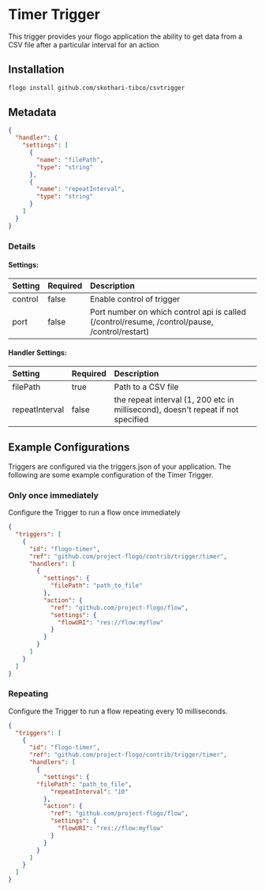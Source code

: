 <!--
title: CSV Timer

-->
# Timer Trigger
This trigger provides your flogo application the ability to get data from a CSV file after a particular interval for an action 

## Installation

```bash
flogo install github.com/skothari-tibco/csvtrigger
```

## Metadata
```json
{
  "handler": {
    "settings": [
      {
        "name": "filePath",
        "type": "string"
      },
      {
        "name": "repeatInterval",
        "type": "string"
      }
    ]
  }
}
```
### Details

#### Settings:
| Setting  | Required | Description |
|:---------|:---------|:------------|
| control  | false    | Enable control of trigger
| port     | false    | Port number on which control api is called (/control/resume, /control/pause, /control/restart)

#### Handler Settings:
| Setting  | Required | Description |
|:---------|:---------|:------------|
| filePath   | true     | Path to a CSV file
| repeatInterval | false     | the repeat interval (1, 200 etc in millisecond), doesn't repeat if not specified


## Example Configurations

Triggers are configured via the triggers.json of your application. The following are some example configuration of the Timer Trigger.


### Only once immediately
Configure the Trigger to run a flow once immediately

```json
{
  "triggers": [
    {
      "id": "flogo-timer",
      "ref": "github.com/project-flogo/contrib/trigger/timer",
      "handlers": [
        {
          "settings": {
            "filePath": "path_to_file"
          },
          "action": {
            "ref": "github.com/project-flogo/flow",
            "settings": {
              "flowURI": "res://flow:myflow"
            }
          }
        }
      ]
    }
  ]
}
```

### Repeating
Configure the Trigger to run a flow repeating every 10 milliseconds. 
```json
{
  "triggers": [
    {
      "id": "flogo-timer",
      "ref": "github.com/project-flogo/contrib/trigger/timer",
      "handlers": [
        {
          "settings": {
	    "filePath": "path_to_file",
            "repeatInterval": "10"
          },
          "action": {
            "ref": "github.com/project-flogo/flow",
            "settings": {
              "flowURI": "res://flow:myflow"
            }
          }
        }
      ]
    }
  ]
}
```
